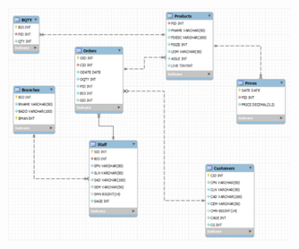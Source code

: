 
<h1 align="center"><img src="https://github.com/mzmacaulaydb/stock/blob/master/ERD.JPG"></h1>
<p align="center">
